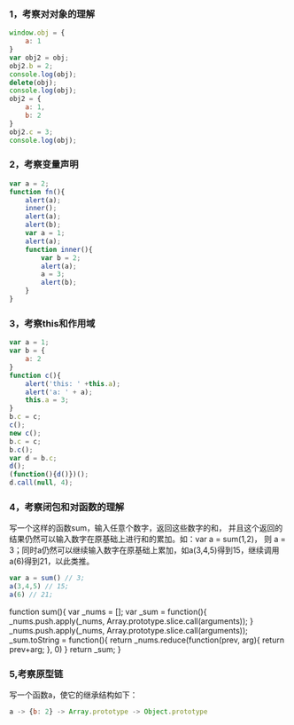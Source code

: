 ### 1，考察对对象的理解

```javascript
window.obj = {
    a: 1
}
var obj2 = obj;
obj2.b = 2;
console.log(obj);
delete(obj);
console.log(obj);
obj2 = {
    a: 1,
    b: 2
}
obj2.c = 3;
console.log(obj);
```

### 2，考察变量声明

```javascript
var a = 2;
function fn(){
    alert(a);
    inner();
    alert(a);
    alert(b);
    var a = 1;
    alert(a);
    function inner(){
        var b = 2;
        alert(a);
        a = 3;
        alert(b);
    }
}
```

### 3，考察this和作用域

```javascript
var a = 1;
var b = {
    a: 2
}
function c(){
    alert('this: ' +this.a);
    alert('a: ' + a);
    this.a = 3;
}
b.c = c;
c();
new c();
b.c = c;
b.c();
var d = b.c;
d();
(function(){d()})();
d.call(null, 4);
```


### 4，考察闭包和对函数的理解
写一个这样的函数sum，输入任意个数字，返回这些数字的和，
并且这个返回的结果仍然可以输入数字在原基础上进行和的累加。如：var a = sum(1,2)，
则 a = 3；同时a仍然可以继续输入数字在原基础上累加，如a(3,4,5)得到15，继续调用
a(6)得到21，以此类推。
```javascript
var a = sum() // 3;
a(3,4,5) // 15;
a(6) // 21;
```

function sum(){
    var _nums = [];
    var _sum = function(){
        _nums.push.apply(_nums, Array.prototype.slice.call(arguments));
    }
    _nums.push.apply(_nums, Array.prototype.slice.call(arguments));
    _sum.toString = function(){
        return _nums.reduce(function(prev, arg){
            return prev+arg;
        }, 0)
    }
    return _sum;
}

### 5,考察原型链
写一个函数a，使它的继承结构如下：
```javascript
a -> {b: 2} -> Array.prototype -> Object.prototype
```
